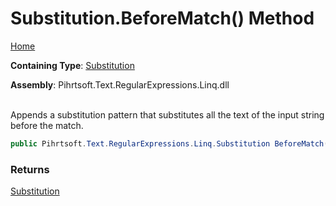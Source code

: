 # Substitution\.BeforeMatch\(\) Method

[Home](../../../../../../README.md)

**Containing Type**: [Substitution](../README.md)

**Assembly**: Pihrtsoft\.Text\.RegularExpressions\.Linq\.dll

\
Appends a substitution pattern that substitutes all the text of the input string before the match\.

```csharp
public Pihrtsoft.Text.RegularExpressions.Linq.Substitution BeforeMatch()
```

### Returns

[Substitution](../README.md)

